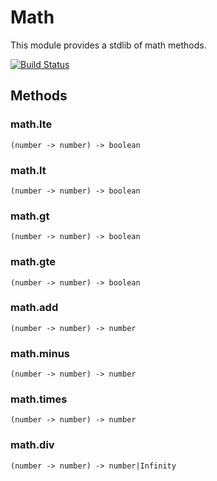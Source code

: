 # Math

This module provides a stdlib of math methods.

[![Build Status](https://travis-ci.org/intel-hpdd/math.svg?branch=master)](https://travis-ci.org/intel-hpdd/math)

## Methods

### math.lte

```
(number -> number) -> boolean
```

### math.lt

```
(number -> number) -> boolean
```

### math.gt

```
(number -> number) -> boolean
```

### math.gte

```
(number -> number) -> boolean
```

### math.add

```
(number -> number) -> number
```

### math.minus

```
(number -> number) -> number
```

### math.times

```
(number -> number) -> number
```

### math.div

```
(number -> number) -> number|Infinity
```

